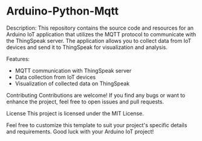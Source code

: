 # Arduino-Python-Mqtt

Description:
<DESCRIPTION>
This repository contains the source code and resources for an Arduino IoT application that utilizes the MQTT protocol to communicate with the ThingSpeak server. The application allows you to collect data from IoT devices and send it to ThingSpeak for visualization and analysis.

Features:
- MQTT communication with ThingSpeak server
- Data collection from IoT devices
- Visualization of collected data on ThingSpeak

Contributing
Contributions are welcome! If you find any bugs or want to enhance the project, feel free to open issues and pull requests.

License
This project is licensed under the MIT License.

Feel free to customize this template to suit your project's specific details and requirements. Good luck with your Arduino IoT project!
